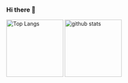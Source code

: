 ### Hi there 👋

<!--
**rikuhatano09/rikuhatano09** is a ✨ _special_ ✨ repository because its `README.md` (this file) appears on your GitHub profile.

Here are some ideas to get you started:

- 🔭 I’m currently working on ...
- 🌱 I’m currently learning ...
- 👯 I’m looking to collaborate on ...
- 🤔 I’m looking for help with ...
- 💬 Ask me about ...
- 📫 How to reach me: ...
- 😄 Pronouns: ...
- ⚡ Fun fact: ...
-->

<p align="left"> 
  <img alt="Top Langs" height="150px" src="https://github-readme-stats.vercel.app/api/top-langs/?username=rikuhatano09&layout=compact&show_icons=true&theme=dark" />
  <img alt="github stats" height="150px" src="https://github-readme-stats.vercel.app/api?username=rikuhatano09&theme=dark&show_icons=ture" />
</p>
